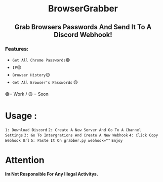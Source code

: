 <center><h1>BrowserGrabber</h1></center>

<center><h2>Grab Browsers Passwords And Send It To A Discord Webhook!</h2></center> 
<h3>Features:</h3>

- `Get All Chrome Passwords`🟢
- `IP`🟡
- `Browser History`🟡
- `Get All Browser's Passwords` 🟡

🟢= Work  / 🟡 = Soon
# Usage : 

`1: Download Discord`
`2: Create A New Server And Go To A Channel Settings`
`3: Go To Intergrations And Create A New Webhook`
`4: Click Copy Webhook Url`
`5: Paste It On grabber.py webhook=""`
`Enjoy`
# Attention

**Im Not Responsible For Any Illegal Activitys.**
